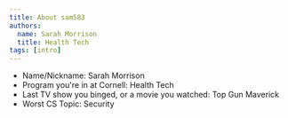 ```yaml
---
title: About sam583
authors:
  name: Sarah Morrison
  title: Health Tech
tags: [intro]
---
```


- Name/Nickname: Sarah Morrison
- Program you're in at Cornell: Health Tech
- Last TV show you binged, or a movie you watched: Top Gun Maverick
- Worst CS Topic: Security
